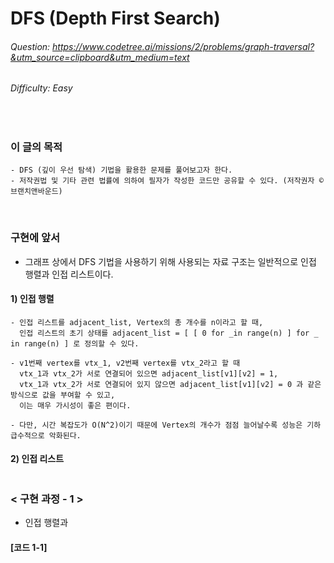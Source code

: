 # DFS (Depth First Search)
###### Question: https://www.codetree.ai/missions/2/problems/graph-traversal?&utm_source=clipboard&utm_medium=text
###### Difficulty: Easy
<br/>

### 이 글의 목적
    - DFS (깊이 우선 탐색) 기법을 활용한 문제를 풀어보고자 한다.
    - 저작권법 및 기타 관련 법률에 의하여 필자가 작성한 코드만 공유할 수 있다. (저작권자 © 브랜치앤바운드)
<br/>

### 구현에 앞서
- 그래프 상에서 DFS 기법을 사용하기 위해 사용되는 자료 구조는 일반적으로 인접 행렬과 인접 리스트이다.
#### 1) 인접 행렬
```plaintext
- 인접 리스트를 adjacent_list, Vertex의 총 개수를 n이라고 할 때,
  인접 리스트의 초기 상태를 adjacent_list = [ [ 0 for _in range(n) ] for _ in range(n) ] 로 정의할 수 있다.
```
```plaintext
- v1번째 vertex를 vtx_1, v2번째 vertex를 vtx_2라고 할 때
  vtx_1과 vtx_2가 서로 연결되어 있으면 adjacent_list[v1][v2] = 1,
  vtx_1과 vtx_2가 서로 연결되어 있지 않으면 adjacent_list[v1][v2] = 0 과 같은 방식으로 값을 부여할 수 있고,
  이는 매우 가시성이 좋은 편이다.
```
```plaintext
- 다만, 시간 복잡도가 O(N^2)이기 때문에 Vertex의 개수가 점점 늘어날수록 성능은 기하급수적으로 악화된다. 
```
#### 2) 인접 리스트
```plaintext

```

### < 구현 과정 - 1 >
- 인접 행렬과 
#### [코드 1-1]
```python
